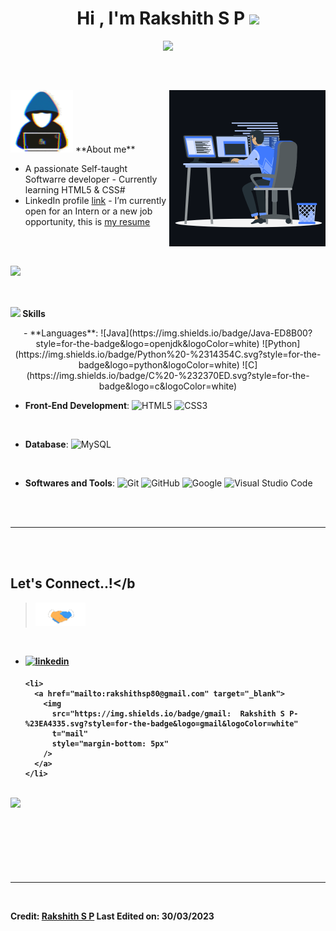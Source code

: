 <h1 align="center">
  <b>Hi , I'm Rakshith S P </b
  ><img
    src="https://media.giphy.com/media/hvRJCLFzcasrR4ia7z/giphy.gif"
    width="35"
  />
</h1>

<p align="center">
  <a href="https://github.com/DenverCoder1/readme-typing-svg"
    ><img
      src="https://readme-typing-svg.herokuapp.com?font=Time+New+Roman&color=cyan&size=25&center=true&vCenter=true&width=600&height=100&lines=Namaste..&#128591;++;Self-taught+Software+Developer;Newbie, Active+Learner;Always+Love+to+learn+new+stuffs..<3"
  /></a>
</p>

<br />

##
<picture>
  <img
    src="https://github.com/Rakshith-SP/Rakshith-SP/blob/main/main/assets/images/programmer.gif"
    width="100px"
  />
</picture>
**About me**

<picture>
  <img
    align="right"
    src="https://github.com/Rakshith-SP/Rakshith-SP/blob/main/main/assets/images/animation_right.gif"
    width="250px"
/></picture>

<br />

- A passionate Self-taught Softwarre developer - Currently learning HTML5 & CSS#
- LinkedIn profile [link](https://www.linkedin.com/in/rakshith-sp-30a628159/) -
I’m currently open for an Intern or a new job opportunity, this is [my
resume](https://drive.google.com/file/d/1pF_4SERN2vwm3DYBvGAeLOdV8lq5X1gp/view)

<br /><br />

<img
  src="https://user-images.githubusercontent.com/73097560/115834477-dbab4500-a447-11eb-908a-139a6edaec5c.gif"
/><br /><br />

##
<img
  src="https://media2.giphy.com/media/QssGEmpkyEOhBCb7e1/giphy.gif?cid=ecf05e47a0n3gi1bfqntqmob8g9aid1oyj2wr3ds3mg700bl&rid=giphy.gif"
  width="25"
/><b> Skills</b>
<br />

<p align="center">
  - **Languages**:
  ![Java](https://img.shields.io/badge/Java-ED8B00?style=for-the-badge&logo=openjdk&logoColor=white)
  ![Python](https://img.shields.io/badge/Python%20-%2314354C.svg?style=for-the-badge&logo=python&logoColor=white)
  ![C](https://img.shields.io/badge/C%20-%232370ED.svg?style=for-the-badge&logo=c&logoColor=white)

  <br />

  - **Front-End Development**:
  ![HTML5](https://img.shields.io/badge/HTML5-E34F26?style=for-the-badge&logo=html5&logoColor=white)
  ![CSS3](https://img.shields.io/badge/CSS3-1572B6?style=for-the-badge&logo=css3&logoColor=white)

  <br />

  - **Database**:
  ![MySQL](https://img.shields.io/badge/MySQL-005C84?style=for-the-badge&logo=mysql&logoColor=white)

  <br />

  - **Softwares and Tools**:
  ![Git](https://img.shields.io/badge/git-%23F05033.svg?style=for-the-badge&logo=git&logoColor=white)
  ![GitHub](https://img.shields.io/badge/github-%23121011.svg?style=for-the-badge&logo=github&logoColor=white)
  ![Google](https://img.shields.io/badge/google-%234285F4.svg?style=for-the-badge&logo=google&logoColor=white)
  ![Visual Studio
  Code](https://img.shields.io/badge/Visual%20Studio%20Code-0078d7.svg?style=for-the-badge&logo=visual-studio-code&logoColor=white)
</p>

<br />
<br />

-----

<br />
<br />

## <b> Let's Connect..!</b
><img
  src="https://github.com/Rakshith-SP/Rakshith-SP/blob/main/main/assets/images/handshake.gif"
  width="80"
/>
<br />
<div align="left">
  <ul>
    <li>
      <a href="https://github.com/Rakshith-SP" target="_blank">
        <img
          src="https://img.shields.io/badge/linkedin:  Rakshith S P-%2300acee.svg?color=405DE6&style=for-the-badge&logo=linkedin&logoColor=white"
          alt="linkedin"
          style="margin-bottom: 5px"
        />
      </a>
    </li>

    <li>
      <a href="mailto:rakshithsp80@gmail.com" target="_blank">
        <img
          src="https://img.shields.io/badge/gmail:  Rakshith S P-%23EA4335.svg?style=for-the-badge&logo=gmail&logoColor=white"
          t="mail"
          style="margin-bottom: 5px"
        />
      </a>
    </li>
  </ul>
</div>

<br />
<img
  src="https://user-images.githubusercontent.com/73097560/115834477-dbab4500-a447-11eb-908a-139a6edaec5c.gif"
/>
<br />
<br />
<br />

<br />
<br />
<br />
<br />

---

<br />

Credit: [Rakshith S P](https://github.com/Rakshith-SP) Last Edited on:
30/03/2023
